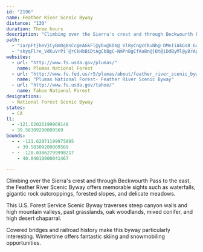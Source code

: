 ```yaml
---
id: "2196"
name: Feather River Scenic Byway
distance: "130"
duration: Three hours
description: "Climbing over the Sierra's crest and through Beckwourth Pass to the east, the Feather River Byway offers memorable sights such as waterfalls, gigantic rock outcroppings, forested slopes, and delicate meadows."
path:
  - "iarpFt}heV}CyBmDgBsCc@eAGkFl@yDx@kDb@_VlByCn@cCRuNh@_DMeIiAkGsB_GoCyA}@mFgEaDaDo_EmuEoAgBeDeGcYsk@sUq\\}F{I_]ao@yFmLeAcD}Oup@_@_CUaCEsDj@oLFsGWyEo@yEoAyEiBmEkBsC{C_DgCaBoDuAmBe@mBQeJ[uBk@oBeAuFsF_V_XoA_CyDeJg@aAo@s@iBsAsBm@}AE_AJ}A`@qAx@iArA}@dBeGtP{ArCsAfBgFrFea@ra@oAdAyAt@yBv@oCd@kEIcAOmCw@_B_AoByAy@aAqIiMgBkBu@g@gA_@{AYwEe@oA]cAg@sBeB}D{FeA_A{KuGy@]cBYsAEmIp@aCG{Bk@_JaDoBQmADkARiAd@qGxDiAZiAJwBKwK{AoA_@mAm@cBeBu@qAi@yA_@sDg@wMm@{CmA}B}AaBiAq@cT}H_DyA}AeAyBsBsAeBiEyHmPw[oB{EaI}UaEuM{AsHuL}t@_@wAi@sAmBmBoAu@oAi@sB[mBE}Id@yBr@mCxBsAjBsBfBoA`@yCb@aQt@eC[}B_A{LsIoAqAsB}JoA{BqAwAu@_Ci@gCs@{A{@cA_Ao@kDyAk@k@_@s@aGgPyD{NiA_By@i@qAWiA@gB\\kD@sE_@o@Hy@`@kA~@gAlA_APmACoDgBaCoDy@k@qEy@eA@eBb@}@@_@Mi@a@m@eAg@qAy@{@s@YsA@uAKyAaAmA_CYyA[kOGc@Uy@o@mA_A_AS_@K[MkAH}BfAiGj@aCbBqENs@?mASeAe@mA_CyD]sAe@gEm@wAu@gA_Ay@i@SiAYoH}@qAJc@R{CdEaAf@i@JeAJcAK_A_@wA_A_ASeAJ_Bl@cA?}@a@Y]Ua@Ki@IuANeCCm@UsAc@w@a@a@mAk@cA?o@DgGfB_AA}@W_@YiAuBScAAgAb@_C~AgE^oADwAOkAOo@Ye@uAqAo@aAmAsEe@kAmBsB{DoBg@cAi@gDc@kAoAaB}BgBiAyAy@s@]QkB?m@K{Ag@{DqCaAUgBKcEs@y@_@o@q@u@_@}@GaBLeBEqAPkBp@cGnCc@d@i@xAw@~Dq@l@_ALgDBiBH}Cp@iCXiCr@oA?eA[oCwAu@_Ac@aAkAmGc@sAk@sAcAsAo@q@wBgAqLaEqJsH}AsAs@eAUq@oBkJgDmLi@wAy@eA_EmDsAyAsBwCyGaN}@iAmDuCy@_A}@gCoAuJe@yBo@qBqDiGiDyDsCuEsAqA{A_A{GaC}A_@mG_@}Bi@kBgAuEmDyC_BeCsBgAm@mCy@_Aq@U[i@gAWoAG{B?eCcAcGOeCMoKo@_EuEoNwCuGiA_GiCaFy@}@gBs@gLoAsACoAHaHt@sBx@iHjEeAz@{@dAo@rAc@`BoArIcAvByAxAgBn@sGVuBImAUe@ScBkA_CeCaJuLaB{CeBsEeAyBc@wAc@oCS_GEaORgG?}CI_DS{Cs@eG_BiHe@iB_@aAiAeB}CaDy@m@iBcAsHmBqJsDc\\gHeF{BuGgBkJmGsBk@_Da@aEsAqGuAkCaAcCaB]]e@{@sGgScDcHy@eC{C{OuA{EeAsIWeAyAgDiBsCcAm@oAYuKLsFQwUiDoBWwBG}GgBsBw@kBqAgBy@iHuByAs@oCyAeEsCyAyAqFmHiAsBcIiSwByCmEsEgDoC_GkBiFmAaOy@mFXsDj@y@@cAKaKmBkAa@aA}@k@{@Uy@cEi^eGwTcFmN{FkJeA}ByAiF_@qCiAcP_AgG_DmP{DkKqAwFoBoLs@mC{@aBiBqBqG{CwEyAsBeAe@EcAm@oKiOuB_EoB{Dg@_BuAaKcEkGwC}G{AsB}A}AcBi@eB]y\\{B_CLaJ~CgFr@qFG{Mo@eDm@gBKoDb@qA@_CKcAU_Ay@y@kBOeCc@qPWaBm@wAcB_CcAgAoDkDgCiB}B_AiDEwGdAy@CcAa@}FyE}DuDsAqBiCmGy@aB_AqAeBmBkCgBaCiAeGmAsAs@oMkM{@qAs@aCy@sLo@uDw@wBWe@qDmEqAuBc@_As@wCMaAKsCa@iWW{C}@aEeBsEyBgDmAkAaJaHiAwAeAuBo@kBcBgHYsCKiIc@kBc@m@e@]mA[sHr@iARy@p@sCxEi@ZsCV}BKuAe@mLmF_BYuAJy@f@g@v@_@x@eAhEcAdCk@p@i@^cAZy@JgDPuBCgEsAiAKsA?mEd@mCp@oA~@y@jAiAlEkAvHm@~A_ArA_A~@wBdAcBVuAE}Dq@oAJy@XeAdAeEfImA|@e@NcBDgHc@uB[y@_@i@k@mAgBo@mBsAsGg@gBgAsBcAcAeBkAgF{AgAw@a@m@s@yBEs@S}Ke@_CiAqB}@o@kBk@uHJaDKmAe@eAw@iAaBk@mBUaA_@mFa@eCa@sA}AeCsBmA{O{FaBeBiA_Cm@gCS{BIsBN}EXsB|@mDnCmGh@mBRgAJmBGyCOmAqAcE}CiGcF{NkCcNOeFp@mKD}GHeAxAiKVgDBuASuAm@kA}@g@wCaAo@k@sAeCe@yBE{CJeFrAcOHqC@wJEcAQoAi@qB}AmEy@eBsAoAsAs@mA_@oIkAcCkAeAy@eDcGcAgC[sC?qGKmAw@kENaC|@mBfHyFbB_Bt@cAv@}Ad@yBNoB?w@YkA_@{@[e@}As@}@C_@H}CfBiARu@EyAe@sAmAs@uAc@kA_EqYc@oF?eBNsAh@mBrBwD`DiD|GkCjAk@\\g@Xy@Jy@EyCQyAkBoHOcAGsA?uAa@wGHgCRsA~AyGZmBAeAk@{EFaBx@_Ed@{Al@iArFsEtEoC~AyBd@{@ReA?_Ci@mAe@w@wGiHyFsCaA_AyByDq@mBQmB?yB^kChBmHXuBh@cSOqDYuAs@kBmAgBiFmEaH_I{GiKgCaFgB_Co@m@gAc@_ASoCKmC_@gCg@{@[sA}@eBaB]c@e@{ASsA?q@LuEd@_DxAeFT_BH{AKsBw@_H_@{Cy@sE]aBg@_BsCaH]eBG{AB_Jl@mIZiHl@gFBkBEmASqA[mAi@sAuBuD[sAY}AW{H]yCsAyF_BcDSeA_@sG_@mBy@kBmDyEoAiCMeCX_FLu@rC{FZ_BNkBKeBk@{BgBeCiCuCm@yA[eBCmAh@aJb@kBz@yAlA_A|RcF|@q@p@_AbAgCZmBHyBKqBM{@i@}AmC}Ec@iA[mAQyAG{CHmAXqBfByFlFaOp@}BXkAN_BXmGNsAPy@fAyBvCsErCoCbG_FhCeAfFmD`BsAzA{BrAkDTuALwA@aDIy@k@kDcDuIOk@?uAx@wDj@gBtFsKnB{CbAmBp@eB\\kBDgBKiB]wBy@yBeA{AuKaLwAeCiAmCWeAe@gDaCcRsDw]gBqNu@wDoB{G}BeFoCiFwAgD_@qAy@uE_@eEEgATgBvHgTlA{C|EmI~EyHlA_CVu@ZmCF_AAkAOuBUiAaDoKu@{DM_Bk@oXDcD|Bk`@NmL_@{L?gAHeBhAiJC}Ai@oBe@w@g@_@q@SwGe@}Ds@mG{BkAI_DDuAeA}@sAc@eAYyAeAiHKkAc@kRYmC[w@i@y@gAaAu@OiEDmB[}CaAiCyBy@iAc@uASsA[aJo@gH@eAv@_EDaBQyC]eAa@_Aw@y@sAy@cEsAqHgBy@k@i@u@y@eBk@_E]mGXyFbAaLhAwIDgCe@eCOc@}@oAy@k@y@W{K}AuB_AWW{@mBg@eBS{Aa@yFI_EHgATmA|@eCxB_DxAaBlA_AvHeEbBgBlCmEj@{ARs@ZsCQkDYsAyCaGcAyAm@k@_Am@wFgCyBwA"
  - "skyqFlre_VdKuVrPi`@rCkHbBiDtAgCbBgC~NmPnBgCfAoBn@}Bt@iDdByMl@yBrAgDdLqShAyC~@_GNaEC_D_@{DsFuT{Ek[u@oDo@}AeAoBcWq`@mAeCy@aD_@kFd@wn@KqBYeCy@wCs@iBoU{]gDkGmCmHuM{g@e@aCiAmDcCgGuL}XgN}\\aBgD{`@waAaLwUwTqb@yAuGcGy`@m@qEcDqR}Msn@]_C_A}KI{BDkDt@}ObAmQR{Bb@sBv@wBfBgD`CmFt@mCn@aDTyC?aAEyBc@_G_AsDy@gBmAyAqEeE{BkCuA}BsAkDyAyEqC{MaKed@qAiFcE}QgAyDsBmF_a@wy@aAyCaAaFUwBImDAoLGeBu@uEmD{J]qAk@aG@{CHkA|AaNDyBOsE{@iEeHwWo@aD_@cEE_B?en@N{JvIu_BnAiOpFyg@xAcR~PizAh@sGHkCd@yvFLaCTmCd@_Cbh@yeBl@mDt@oGb@eIN{ENgLs@_tCSivAVmlEx@ahGd@aGj@_Djn@afCzCaP~@yJxAeY`@{K~JyqBN{F|@mPrA_Z~As[^sFnAgIbAsEfHwW`J_[bAyDhCmLvA}NxCc}@dA}VxAiSp@eHtBeQhBmLlEiVxMcv@by@_sE"
websites:
  - url: "http://www.fs.usda.gov/plumas/"
    name: Plumas National Forest
  - url: "http://www.fs.fed.us/r5/plumas/about/feather_river_scenic_byway.php"
    name: "Plumas National Forest- Feather River Scenic Byway"
  - url: "http://www.fs.usda.gov/tahoe/"
    name: Tahoe National Forest
designations:
  - National Forest Scenic Byway
states:
  - CA
ll:
  - -121.62026199969148
  - 39.58309200009569
bounds:
  - - -121.62071199975895
    - 39.58309200009569
  - - -120.03862799998217
    - 40.04010000041467

---
```


<p>Climbing over the Sierra's crest and through Beckwourth Pass to the east, the Feather River Scenic Byway offers memorable sights such as waterfalls, gigantic rock outcroppings, forested slopes, and delicate meadows.</p>

<p>This U.S. Forest Service Scenic Byway traverses steep canyon walls and high mountain valleys, past grasslands, oak woodlands, mixed conifer, and high desert chaparral.</p>

<p>Covered bridges and railroad history make this byway particularly interesting. Wintertime offers fantastic skiing and snowmobiling opportunities.</p>
